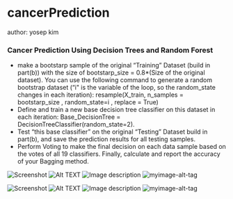 # cancerPrediction
author: yosep kim


### Cancer Prediction Using Decision Trees and Random Forest

- make a bootstarp sample of the original “Training” Dataset (build in part(b)) with the
size of bootstarp_size = 0.8*(Size of the original dataset). You can use the following
command to generate a random bootstrap dataset (“i" is the variable of the loop, so
the random_state changes in each iteration):
resample(X_train, n_samples = bootstarp_size , random_state=i , replace = True)
- Define and train a new base decision tree classifier on this dataset in each iteration:
Base_DecisionTree = DecisionTreeClassifier(random_state=2).
- Test “this base classifier” on the original “Testing” Dataset build in part(b), and save
the prediction results for all testing samples.
- Perform Voting to make the final decision on each data sample based on the votes of
all 19 classifiers.
Finally, calculate and report the accuracy of your Bagging method.

<!-- [[blob/Capture.png|ALT TEXT] -->

![Screenshot](blob/Capture.png)
![Alt TEXT](blob/Capture.png?raw=true "Title")
![Image description](blob/Capture.png)
![myimage-alt-tag](blob/Capture.png)

![Screenshot](Capture.png)
![Alt TEXT](Capture.png?raw=true "Title")
![Image description](Capture.png)
![myimage-alt-tag](Capture.png)